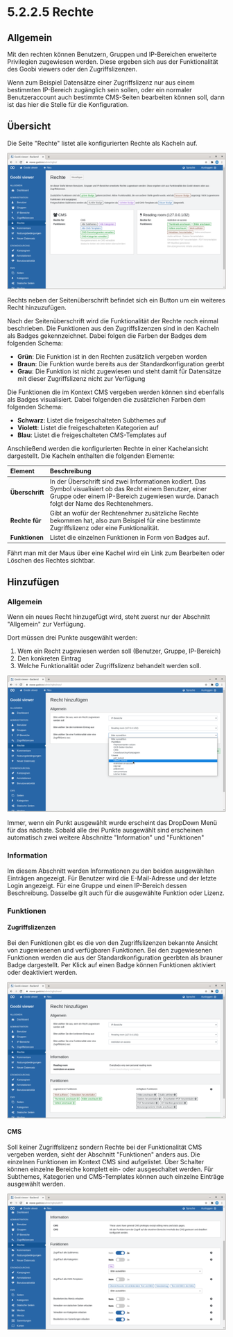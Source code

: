 # 5.2.2.5 Rechte

## Allgemein

Mit den rechten können Benutzern, Gruppen und IP-Bereichen erweiterte Privilegien zugewiesen werden. Diese ergeben sich aus der Funktionalität des Goobi viewers oder den Zugriffslizenzen.

Wenn zum Beispiel Datensätze einer Zugriffslizenz nur aus einem bestimmten IP-Bereich zugänglich sein sollen, oder ein normaler Benutzeraccount auch bestimmte CMS-Seiten bearbeiten können soll, dann ist das hier die Stelle für die Konfiguration.

## Übersicht

Die Seite "Rechte" listet alle konfigurierten Rechte als Kacheln auf.

![](../../../.gitbook/assets/5.2.5_de_rechte.png)

Rechts neben der Seitenüberschrift befindet sich ein Button um ein weiteres Recht hinzuzufügen.

Nach der Seitenüberschrift wird die Funktionalität der Rechte noch einmal beschrieben. Die Funktionen aus den Zugriffslizenzen sind in den Kacheln als Badges gekennzeichnet. Dabei folgen die Farben der Badges dem folgenden Schema:

* **Grün**: Die Funktion ist in den Rechten zusätzlich vergeben worden
* **Braun**: Die Funktion wurde bereits aus der Standardkonfiguration geerbt
* **Grau**: Die Funktion ist nicht zugewiesen und steht damit für Datensätze mit dieser Zugriffslizenz nicht zur Verfügung 

Die Funktionen die im Kontext CMS vergeben werden können sind ebenfalls als Badges visualisiert. Dabei folgenden die zusätzlichen Farben dem folgenden Schema:

* **Schwarz**: Listet die freigeschalteten Subthemes auf
* **Violett**: Listet die freigeschalteten Kategorien auf
* **Blau**: Listet die freigeschalteten CMS-Templates auf

Anschließend werden die konfigurierten Rechte in einer Kachelansicht dargestellt. Die Kacheln enthalten die folgenden Elemente:

| Element | Beschreibung |
| :--- | :--- |
| **Überschrift** | In der Überschrift sind zwei Informationen kodiert. Das Symbol visualisiert ob das Recht einem Benutzer, einer Gruppe oder einem IP-Bereich zugewiesen wurde. Danach folgt der Name des Rechtenehmers. |
| **Rechte für** | Gibt an wofür der Rechtenehmer zusätzliche Rechte bekommen hat, also zum Beispiel für eine bestimmte Zugriffslizenz oder eine Funktionalität. |
| **Funktionen** | Listet die einzelnen Funktionen in Form von Badges auf. |

Fährt man mit der Maus über eine Kachel wird ein Link zum Bearbeiten oder Löschen des Rechtes sichtbar.

## Hinzufügen

### Allgemein

Wenn ein neues Recht hinzugefügt wird, steht zuerst nur der Abschnitt "Allgemein" zur Verfügung.

Dort müssen drei Punkte ausgewählt werden:

1. Wem ein Recht zugewiesen werden soll \(Benutzer, Gruppe, IP-Bereich\)
2. Den konkreten Eintrag
3. Welche Funktionalität oder Zugriffslizenz behandelt werden soll.

![Abschnitt &quot;Allgemein&quot;](../../../.gitbook/assets/5.2.5_de_rechteneu1.png)

Immer, wenn ein Punkt ausgewählt wurde erscheint das DropDown Menü für das nächste. Sobald alle drei Punkte ausgewählt sind erscheinen automatisch zwei weitere Abschnitte "Information" und "Funktionen"

### Information

Im diesem Abschnitt werden Informationen zu den beiden ausgewählten Einträgen angezeigt. Für Benutzer wird die E-Mail-Adresse und der letzte Login angezeigt. Für eine Gruppe und einen IP-Bereich dessen Beschreibung. Dasselbe gilt auch für die ausgewählte Funktion oder Lizenz.

### Funktionen

#### Zugriffslizenzen

Bei den Funktionen gibt es die von den Zugriffslizenzen bekannte Ansicht von zugewiesenen und verfügbaren Funktionen. Bei den zugewiesenen Funktionen werden die aus der Standardkonfiguration geerbten als brauner Badge dargestellt. Per Klick auf einen Badge können Funktionen aktiviert oder deaktiviert werden. 

![Abschnitt &quot;Information&quot; und &quot;Funktionen&quot; f&#xFC;r Zugriffslizenzen](../../../.gitbook/assets/5.2.5_de_rechteneu2.png)

#### CMS

Soll keiner Zugriffslizenz sondern Rechte bei der Funktionalität CMS vergeben werden, sieht der Abschnitt "Funktionen" anders aus. Die einzelnen Funktionen im Kontext CMS sind aufgelistet. Über Schalter können einzelne Bereiche komplett ein- oder ausgeschaltet werden. Für Subthemes, Kategorien und CMS-Templates können auch einzelne Einträge ausgewählt werden.

![Abschnitt &quot;Funktionen&quot; im Kontext CMS](../../../.gitbook/assets/5.2.5_de_rechteneu3.png)

